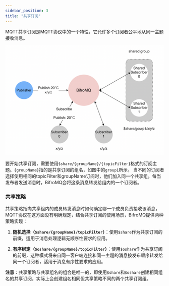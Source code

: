 ```yaml
---
sidebar_position: 3
title: "共享订阅"
---
```


MQTT共享订阅是MQTT协议中的一个特性，它允许多个订阅者公平地从同一主题接收消息。

![shared-subscription](images/shared-subscription.png)

要开始共享订阅，需要使用`$share/{groupName}/{topicFilter}`格式的订阅主题。`{groupName}`指的是共享订阅的组名，如图中的`group1`所示。
当不同的订阅者选择使用相同的topicFilter和groupName订阅时，他们加入同一个共享组。每当发布者发送消息时，BifroMQ会将这条消息转发给组内的一个订阅者。

### 共享策略

共享策略指向共享组内的成员转发消息时如何确定哪一个成员负责接收该消息，MQTT协议在这方面没有明确规定，结合共享订阅的使用场景，BifroMQ提供两种策略实现：

1. **随机选择（`$share/{groupName}/topicFilter`）**：使用`$share`作为共享订阅的前缀，适用于消息处理逻辑无顺序性要求的应用。

2. **有序绑定（`$oshare/{groupName}/topicFilter`）**：使用`$oshare`作为共享订阅的前缀，这种模式将来自同一客户端连接和同一主题的消息按发布顺序转发给同一个订阅者，适用于消息有序性要求的应用。

**注意**：共享策略与共享组名的组合是唯一的，即使用`$share`和`$oshare`创建相同组名的共享订阅，实际上会创建组名相同但共享策略不同的两个共享订阅组。